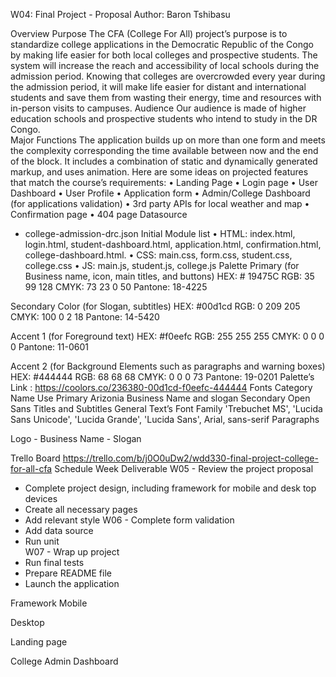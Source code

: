W04: Final Project - Proposal
Author: Baron Tshibasu

Overview
Purpose
The CFA (College For All) project’s purpose is to standardize college applications in the Democratic Republic of the Congo by making life easier for both local colleges and prospective students. The system will increase the reach and accessibility of local schools during the admission period. Knowing that colleges are overcrowded every year during the admission period, it will make life easier for distant and international students and save them from wasting their energy, time and resources with in-person visits to campuses.
Audience
Our audience is made of higher education schools and prospective students who intend to study in the DR Congo.  
Major Functions
The application builds up on more than one form and meets the complexity corresponding the time available between now and the end of the block. It includes a combination of static and dynamically generated markup, and uses animation.
Here are some ideas on projected features that match the course’s requirements:
•	Landing Page
•	Login page
•	User Dashboard
•	User Profile
•	Application form
•	Admin/College Dashboard (for applications validation)
•	3rd party APIs for local weather and map
•	Confirmation page
•	404 page
Datasource
-	college-admission-drc.json
Initial Module list
•	HTML: index.html, login.html, student-dashboard.html, application.html, confirmation.html, college-dashboard.html.
•	CSS: main.css, form.css, student.css, college.css
•	JS: main.js, student.js, college.js
Palette 
Primary (for Business name, icon, main titles, and buttons)
HEX:	# 19475C
RGB:	35 99 128
CMYK:	73 23 0 50
Pantone:	18-4225

Secondary Color (for Slogan, subtitles)
HEX:	#00d1cd
RGB:	0 209 205
CMYK:	100 0 2 18
Pantone:	14-5420

Accent 1 (for Foreground text)
HEX:	#f0eefc
RGB:	255 255 255
CMYK:	0 0 0 0
Pantone:	11-0601

Accent 2 (for Background Elements such as paragraphs and warning boxes)
HEX:	#444444
RGB:	68 68 68
CMYK:	0 0 0 73
Pantone:	19-0201
Palette’s Link : https://coolors.co/236380-00d1cd-f0eefc-444444 
Fonts
Category	Name	Use
Primary	Arizonia	Business Name and slogan
Secondary	Open Sans	Titles and Subtitles
General Text’s Font Family	'Trebuchet MS', 'Lucida Sans Unicode', 'Lucida Grande', 'Lucida Sans', Arial, sans-serif
	Paragraphs

Logo - Business Name - Slogan
 



Trello Board
https://trello.com/b/j0O0uDw2/wdd330-final-project-college-for-all-cfa 
Schedule
Week	Deliverable
W05	-	Review the project proposal
-	Complete project design, including framework for mobile and desk top devices
-	Create all necessary pages
-	Add relevant style
W06	-	Complete form validation
-	Add data source
-	Run unit  
W07	-	Wrap up project
-	Run final tests
-	Prepare README file
-	Launch the application





Framework
Mobile
       




Desktop
 
Landing page

 
College Admin Dashboard

